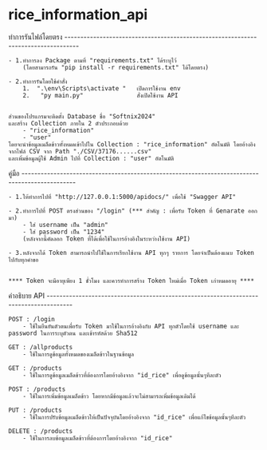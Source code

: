 # rice_information_api

ทำการรันไฟล์โดยตรง ----------------------------------------------------------------------------------

    - 1.ทำการลง Package ตามที่ "requirements.txt" ได้ระบุไว้ 
        (โดยสามารถรัน "pip install -r requirements.txt" ได้โดยตรง)

    - 2.ทำการรันโดยใช้คำสั่ง 
        1.  ".\env\Scripts\activate "   เปิดการใช้งาน env
        2.   "py main.py"               สั่งเปิดใช้งาน API


    ส่วนของโปรแกรมจะติดตั้ง Database ชื่อ "Softnix2024" 
    และสร้าง Collection ภายใน 2 ตัวประกอบด้วย 
        - "rice_information"
        - "user" 
    โดยจะนำข้อมูลเมล็ดข้าวทั้งหมดเข้าไปใน Collection : "rice_information" อัตโนมัติ โดยอ้างอิงจากไฟล์ CSV จาก Path "./CSV/37176......csv"
    และเพิ่มข้อมูลผู้ใช้ Admin ไปที่ Collection : "user" อัตโนมัติ 


คู่มือ -----------------------------------------------------------------------------------------------

    - 1.ให้ทำการไปที่ "http://127.0.0.1:5000/apidocs/" เพื่อใช้ "Swagger API"

    - 2.ทำการไปที่ POST ตรงส่วนของ "/login" (*** สำคัญ : เพื่อรับ Token ที่ Genarate ออกมา) 
        - ใส่ username เป็น "admin"
        - ใส่ password เป็น "1234"
        (หลังจากนี้คัดลอก Token ที่ได้เพื่อใช้ในการอ้างอิงในระหว่างใช้งาน API)

    - 3.หลังจากได้ Token สามารถนำไปใช้ในการเรียกใช้งาน API ทุกๆ รายการ โดยจำเป็นต้องแนบ Token ไปกับทุกคำขอ


    **** Token จะมีอายุเพียง 1 ชั่วโมง และควรทำการสร้าง Token ใหม่เมื่อ Token เก่าหมดอายุ ****

คำอธิบาย API --------------------------------------------------------------------------------------

    POST : /login 
        - ใช้ในยืนยันตัวตนเพื่อรับ Token มาใช้ในการอ้างอิงกับ API ทุกตัวโดยใช้ username และ password ในการระบุตัวตน และเข้ารหัสด้วย Sha512

    GET : /allproducts 
        - ใช้ในการดูข้อมูลทั้งหมดของเมล็ดข้าวในฐานข้อมูล

    GET : /products
        - ใช้ในการดูข้อมูลเมล็ดข้าวที่ต้องการโดยอ้างอิงจาก "id_rice" เพื่อดูข้อมูลนั้นๆทีละตัว

    POST : /products 
        - ใช้ในการเพิ่มข้อมูลเมล็ดข้าว โดยหากมีข้อมูลแล้วจะไม่สามารถเพิ่มข้อมูลเดิมได้

    PUT : /products 
        - ใช้ในการปรับข้อมูลเมล็ดข้าวให้เป็นปัจจุบันโดยอ้างอิงจาก "id_rice" เพื่อแก้ไขข้อมูลนั้นๆทีละตัว

    DELETE : /products 
        - ใช้ในการลบข้อมูลเมล็ดข้าวที่ต้องการโดยอ้างอิงจาก "id_rice"
